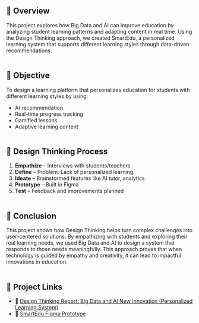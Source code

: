 ## 📘 Overview

This project explores how Big Data and AI can improve education by analyzing student learning patterns and adapting content in real time. Using the Design Thinking approach, we created SmartEdu, a personalized learning system that supports different learning styles through data-driven recommendations.
<br><br>
## 🎯 Objective

To design a learning platform that personalizes education for students with different learning styles by using:
- AI recommendation
- Real-time progress tracking
- Gamified lessons
- Adaptive learning content
<br><br>
## 🧠 Design Thinking Process

1. **Empathize** – Interviews with students/teachers  
2. **Define** – Problem: Lack of personalized learning  
3. **Ideate** – Brainstormed features like AI tutor, analytics  
4. **Prototype** – Built in Figma  
5. **Test** – Feedback and improvements planned
<br><br>
##  📌 Conclusion
This project shows how Design Thinking helps turn complex challenges into user-centered solutions. By empathizing with students and exploring their real learning needs, we used Big Data and AI to design a system that responds to those needs meaningfully. This approach proves that when technology is guided by empathy and creativity, it can lead to impactful innovations in education.
<br><br>
## 🔗 Project Links
- 📘 [Design Thinking Report: Big Data and AI New Innovation (Personalized Learning System)](./design_thinking_report.pdf)
- 🎨 [SmartEdu Figma Prototype](https://www.figma.com/proto/wyvIbobYkEaVda4Vt98zQZ/SmartEdu-Apps-UI?page-id=0%3A1&node-id=9-38&p=f&viewport=226%2C-136%2C0.21&t=wvypdNZkAMkjoREc-1&scaling=scale-down&content-scaling=fixed&starting-point-node-id=9%3A38)
